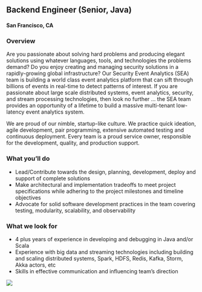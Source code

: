 ## Backend Engineer (Senior, Java)
#### San Francisco, CA

### Overview
Are you passionate about solving hard problems and producing elegant solutions using whatever languages, tools, and technologies the problems demand? Do you enjoy creating and managing security solutions in a rapidly-growing global infrastructure? Our Security Event Analytics (SEA) team is building a world class event analytics platform that can sift through billions of events in real-time to detect patterns of interest. If you are passionate about large scale distributed systems, event analytics, security, and stream processing technologies, then look no further ... the SEA team provides an opportunity of a lifetime to build a massive multi-tenant low-latency event analytics system.

We are proud of our nimble, startup-like culture. We practice quick ideation, agile development, pair programming, extensive automated testing and continuous deployment. Every team is a proud service owner, responsible for the development, quality, and production support.

### What you’ll do
+	Lead/Contribute towards the design, planning, development, deploy and support of complete solutions
+	Make architectural and implementation tradeoffs to meet project specifications while adhering to the project milestones and timeline objectives
+	Advocate for solid software development practices in the team covering testing, modularity, scalability, and observability

### What we look for
+	4 plus years of experience in developing and debugging in Java and/or Scala
+	Experience with big data and streaming technologies including building and scaling distributed systems, Spark, HDFS, Redis, Kafka, Storm, Akka actors, etc
+	Skills in effective communication and influencing team’s direction


[<img src='https://dabuttonfactory.com/button.png?t=Learn+More&f=Calibri-Bold&ts=24&tc=fff&hp=20&vp=8&c=5&bgt=unicolored&bgc=29aafe'>](https://letsrockit.co/jobs/v29ya2rheq-backend-engineer-senior-java-96ac0323-7a26-41bc-a8d9-9c929b2a03b6)
